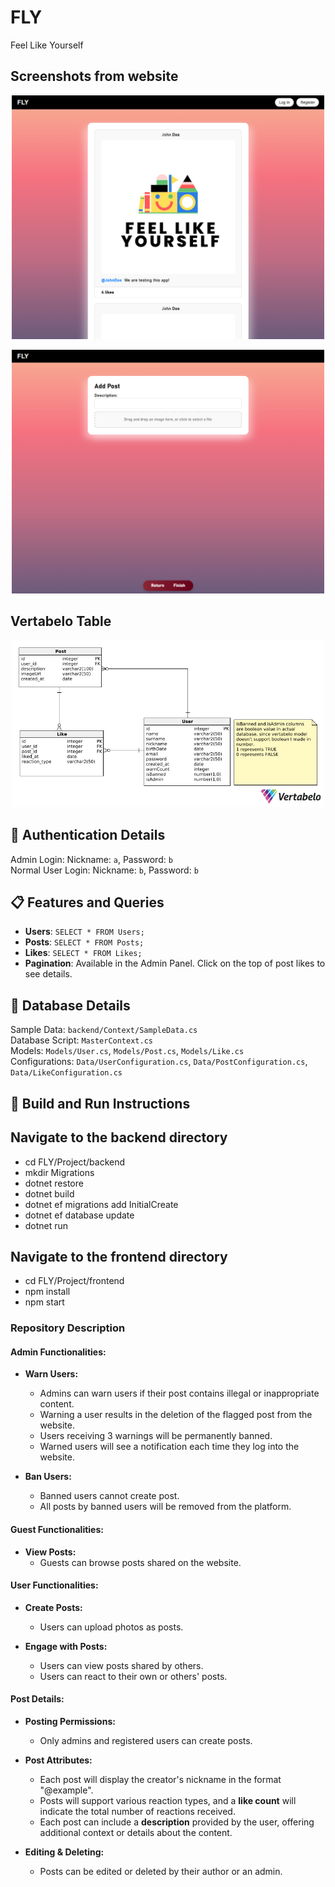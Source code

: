 # FLY
Feel Like Yourself

## Screenshots from website

<p align="center">
    <img src="https://github.com/demjrhan/FLY/blob/main/Images/Welcome.png" alt="Welcome Page" width="500"/>
</p>
<p align="center">
    <img src="https://github.com/demjrhan/FLY/blob/main/Images/AddPost.png" alt="Add Photo" width="500"/>
</p>

## Vertabelo Table
<p align="center">
    <img src="https://github.com/demjrhan/FLY/blob/main/Images/FLY.png" alt="FLY VERTABELO PNG" width="500"/>
</p>

## 🔑 Authentication Details
Admin Login: Nickname: `a`, Password: `b`  
Normal User Login: Nickname: `b`, Password: `b`
  
## 📋 Features and Queries
- **Users**: `SELECT * FROM Users;`  
- **Posts**: `SELECT * FROM Posts;`  
- **Likes**: `SELECT * FROM Likes;`  
- **Pagination**: Available in the Admin Panel. Click on the top of post likes to see details.

## 📂 Database Details
Sample Data: `backend/Context/SampleData.cs`  
Database Script: `MasterContext.cs`  
Models: `Models/User.cs`, `Models/Post.cs`, `Models/Like.cs`  
Configurations: `Data/UserConfiguration.cs`, `Data/PostConfiguration.cs`, `Data/LikeConfiguration.cs`


## 🚀 Build and Run Instructions

## Navigate to the backend directory  
- cd FLY/Project/backend
- mkdir Migrations
- dotnet restore  
- dotnet build  
- dotnet ef migrations add InitialCreate  
- dotnet ef database update  
- dotnet run  

## Navigate to the frontend directory  
- cd FLY/Project/frontend   
- npm install    
- npm start  


### Repository Description
#### Admin Functionalities:
- **Warn Users:**  
  - Admins can warn users if their post contains illegal or inappropriate content.  
  - Warning a user results in the deletion of the flagged post from the website.  
  - Users receiving 3 warnings will be permanently banned.  
  - Warned users will see a notification each time they log into the website.  

- **Ban Users:**  
  - Banned users cannot create post.  
  - All posts by banned users will be removed from the platform.  

#### Guest Functionalities:
- **View Posts:**  
  - Guests can browse posts shared on the website.  

#### User Functionalities:
- **Create Posts:**  
  - Users can upload photos as posts.  

- **Engage with Posts:**  
  - Users can view posts shared by others.  
  - Users can react to their own or others' posts.  

#### Post Details:
- **Posting Permissions:**  
  - Only admins and registered users can create posts.  

- **Post Attributes:**  
  - Each post will display the creator's nickname in the format "@example".  
  - Posts will support various reaction types, and a **like count** will indicate the total number of reactions received.  
  - Each post can include a **description** provided by the user, offering additional context or details about the content.  

- **Editing & Deleting:**  
  - Posts can be edited or deleted by their author or an admin.  
